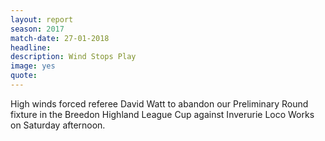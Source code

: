 ```yaml
---
layout: report
season: 2017
match-date: 27-01-2018
headline:
description: Wind Stops Play
image: yes
quote:
---
```

High winds forced referee David Watt to abandon our Preliminary Round fixture in the Breedon Highland League Cup against Inverurie Loco Works on Saturday afternoon.
